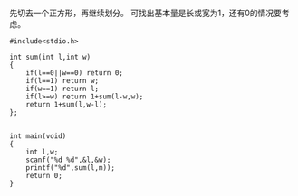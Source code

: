 #

先切去一个正方形，再继续划分。
可找出基本量是长或宽为1，还有0的情况要考虑。




```
#include<stdio.h>

int sum(int l,int w)
{
    if(l==0||w==0) return 0;
    if(l==1) return w;
    if(w==1) return l;
    if(l>=w) return 1+sum(l-w,w);
    return 1+sum(l,w-l);
};


int main(void)
{
    int l,w;
    scanf("%d %d",&l,&w);
    printf("%d",sum(l,m));
    return 0;
}
```